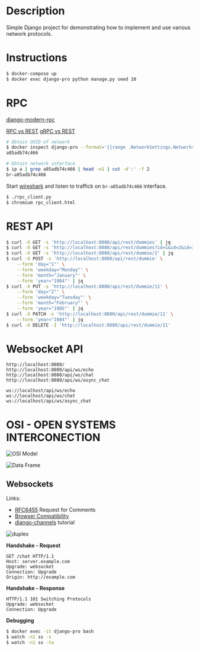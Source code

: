 # Description

Simple Django project for demonstrating how to implement and use various network protocols.

# Instructions

```bash
$ docker-compose up
$ docker exec django-pro python manage.py seed 10
```

# RPC

[django-modern-rpc](https://pypi.org/project/django-modern-rpc/)

[RPC vs REST](https://cloud.google.com/blog/products/application-development/rest-vs-rpc-what-problems-are-you-trying-to-solve-with-your-apis)
[gRPC vs REST](https://cloud.google.com/blog/products/api-management/understanding-grpc-openapi-and-rest-and-when-to-use-them)

```bash
# Obtain UUID of network
$ docker inspect django-pro --format='{{range .NetworkSettings.Networks}}{{.NetworkID}}{{end}}' | head -c12
a85adb74c466

# Obtain network interface
$ ip a | grep a85adb74c466 | head -n1 | cut -d':' -f 2
br-a85adb74c466
```

Start [wireshark](https://www.wireshark.org/) and listen to traffick on `br-a85adb74c466` interface.

```bash
$ ./rpc_client.py
$ chromium rpc_client.html
```

# REST API

```bash
$ curl -X GET -s 'http://localhost:8080/api/rest/dummies' | jq
$ curl -X GET -s 'http://localhost:8080/api/rest/dummies?id=1&id=2&id=3' | jq
$ curl -X GET -s 'http://localhost:8080/api/rest/dummie/2' | jq
$ curl -X POST -s 'http://localhost:8080/api/rest/dummie' \
    --form 'day="1"' \
    --form 'weekday="Monday"' \
    --form 'month="January"' \
    --form 'year="1984"' | jq
$ curl -X PUT -s 'http://localhost:8080/api/rest/dummie/11' \
    --form 'day="2"' \
    --form 'weekday="Tuesday"' \
    --form 'month="February"' \
    --form 'year="1985"' | jq
$ curl -X PATCH -s 'http://localhost:8080/api/rest/dummie/11' \
    --form 'year="1984"' | jq
$ curl -X DELETE -I 'http://localhost:8080/api/rest/dummie/11'
```

# Websocket API

```
http://localhost:8080/
http://localhost:8080/api/ws/echo
http://localhost:8080/api/ws/chat
http://localhost:8080/api/ws/async_chat

ws://localhost/api/ws/echo
ws://localhost/api/ws/chat
ws://localhost/api/ws/async_chat
```

# OSI - OPEN SYSTEMS INTERCONECTION

![OSI Model](https://8d00aad6-a-62cb3a1a-s-sites.googlegroups.com/site/yutbms/osi-model-1/osi.gif?attachauth=ANoY7co8YLKo3gGYyDtx5fWANjuyXbDeEno_llnTgWTOBIbVhWJuZXTViFiOJDPVyK5Ja5pfXC6TXiSH8LeeBG1phZzxiW1T8H_jKJopTzFIWhpwczvintD3aJdFA1L4bavN-tG3nJKeJ77P9s-p0_ft6BIEKIK7tX5Dev8AJUdGvgSgXy5j5p0N13DOtkIghiEaGQ7TNJA5dllTTQ9dpt70kKhBgnpQfg%3D%3D&attredirects=0)

![Data Frame](http://ann.logan.tripod.com/Image3.gif)


## Websockets

Links:
* [RFC6455](https://tools.ietf.org/html/rfc6455) Request for Comments
* [Browser Compatibility](https://developer.mozilla.org/en-US/docs/Web/API/WebSockets_API#browser_compatibility)
* [django-channels](https://channels.readthedocs.io/en/stable/tutorial/index.html) tutorial

![duplex](https://user.oc-static.com/upload/2018/10/03/15385574202102_Pr%C3%A9sentation%20PowerPoint%20-%20Google%20Chrome_2.jpg)

**Handshake - Request**

```
GET /chat HTTP/1.1
Host: server.example.com
Upgrade: websocket
Connection: Upgrade
Origin: http://example.com
```

**Handshake - Response**

```
HTTP/1.1 101 Switching Protocols
Upgrade: websocket
Connection: Upgrade
```

**Debugging**

```bash
$ docker exec -it django-pro bash
$ watch -n1 ss -s
$ watch -n1 ss -ta
```
